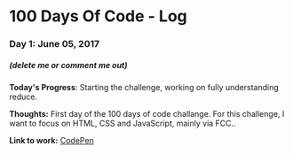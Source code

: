 # 100 Days Of Code - Log

### Day 1: June 05, 2017 
##### (delete me or comment me out)

**Today's Progress**: Starting the challenge, working on fully understanding reduce.

**Thoughts:** First day of the 100 days of code challange. For this challenge, I want to focus on HTML, CSS and JavaScript, mainly via FCC..

**Link to work:** [CodePen](https://codepen.io/danielbrings/pen/LLYwJq)



